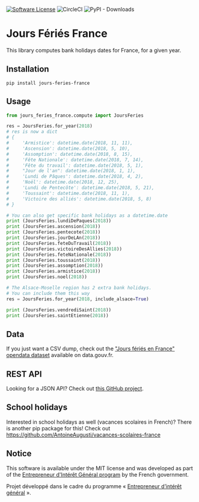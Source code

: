 [![Software License](https://img.shields.io/badge/License-MIT-orange.svg?style=flat-square)](https://github.com/AntoineAugusti/jours-feries-france/blob/master/LICENSE.md)
![CircleCI](https://img.shields.io/circleci/project/github/AntoineAugusti/jours-feries-france.svg?style=flat-square)
![PyPI - Downloads](https://img.shields.io/pypi/dm/jours-feries-france.svg?style=flat-square)

# Jours Fériés France
This library computes bank holidays dates for France, for a given year.

## Installation
```
pip install jours-feries-france
```

## Usage
```python
from jours_feries_france.compute import JoursFeries

res = JoursFeries.for_year(2018)
# res is now a dict
# {
#     'Armistice': datetime.date(2018, 11, 11),
#     'Ascension': datetime.date(2018, 5, 10),
#     'Assomption': datetime.date(2018, 8, 15),
#     'Fête Nationale': datetime.date(2018, 7, 14),
#     'Fête du travail': datetime.date(2018, 5, 1),
#     "Jour de l'an": datetime.date(2018, 1, 1),
#     'Lundi de Pâques': datetime.date(2018, 4, 2),
#     'Noël': datetime.date(2018, 12, 25),
#     'Lundi de Pentecôte': datetime.date(2018, 5, 21),
#     'Toussaint': datetime.date(2018, 11, 1),
#     'Victoire des alliés': datetime.date(2018, 5, 8)
# }

# You can also get specific bank holidays as a datetime.date
print (JoursFeries.lundiDePaques(2018))
print (JoursFeries.ascension(2018))
print (JoursFeries.pentecote(2018))
print (JoursFeries.jourDeLAn(2018))
print (JoursFeries.feteDuTravail(2018))
print (JoursFeries.victoireDesAllies(2018))
print (JoursFeries.feteNationale(2018))
print (JoursFeries.toussaint(2018))
print (JoursFeries.assomption(2018))
print (JoursFeries.armistice(2018))
print (JoursFeries.noel(2018))

# The Alsace-Moselle region has 2 extra bank holidays.
# You can include them this way
res = JoursFeries.for_year(2018, include_alsace=True)

print (JoursFeries.vendrediSaint(2018))
print (JoursFeries.saintEtienne(2018))
```

## Data
If you just want a CSV dump, check out the ["Jours fériés en France" opendata dataset](https://www.data.gouv.fr/fr/datasets/jours-feries-en-france/) available on data.gouv.fr.

## REST API
Looking for a JSON API? Check out [this GitHub project](https://github.com/AntoineAugusti/api-jours-feries-france).

## School holidays
Interested in school holidays as well (vacances scolaires in French)? There is another pip package for this! Check out https://github.com/AntoineAugusti/vacances-scolaires-france

## Notice
This software is available under the MIT license and was developed as part of the [Entrepreneur d'Intérêt Général program](https://entrepreneur-interet-general.etalab.gouv.fr) by the French government.

Projet développé dans le cadre du programme « [Entrepreneur d’intérêt général](https://entrepreneur-interet-general.etalab.gouv.fr) ».
